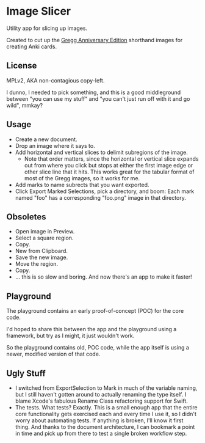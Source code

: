 # Image Slicer
Utility app for slicing up images.

Created to cut up the
[Gregg Anniversary Edition](http://gregg.angelfishy.net/analphbt.shtml)
shorthand images for creating Anki cards.


## License
MPLv2, AKA non-contagious copy-left.

I dunno, I needed to pick something, and this is a good middleground
between "you can use my stuff" and "you can't just run off with it and go
wild", mmkay?


## Usage
- Create a new document.
- Drop an image where it says to.
- Add horizontal and vertical slices to delimit subregions of the image.
    - Note that order matters, since the horizontal or vertical slice expands
      out from where you click but stops at either the first image edge
      or other slice line that it hits. This works great for the tabular
      format of most of the Gregg images, so it works for me.
- Add marks to name subrects that you want exported.
- Click Export Marked Selections, pick a directory, and boom:
  Each mark named "foo" has a corresponding "foo.png" image in that directory.


## Obsoletes
- Open image in Preview.
- Select a square region.
- Copy.
- New from Clipboard.
- Save the new image.
- Move the region.
- Copy.
- … this is so slow and boring. And now there's an app to make it faster!


## Playground
The playground contains an early proof-of-concept (POC) for the core code.

I'd hoped to share this between the app and the playground using a framework,
but try as I might, it just wouldn't work.

So the playground contains old, POC code, while the app itself is using
a newer, modified version of that code.


## Ugly Stuff
- I switched from ExportSelection to Mark in much of the variable naming,
  but I still haven't gotten around to actually renaming the type itself.
  I blame Xcode's fabulous Rename Class refactoring support for Swift.
- The tests. What tests? Exactly. This is a small enough app that the entire
  core functionality gets exercised each and every time I use it, so I didn't
  worry about automating tests. If anything is broken, I'll know it first
  thing. And thanks to the document architecture, I can bookmark a point in
  time and pick up from there to test a single broken workflow step.
